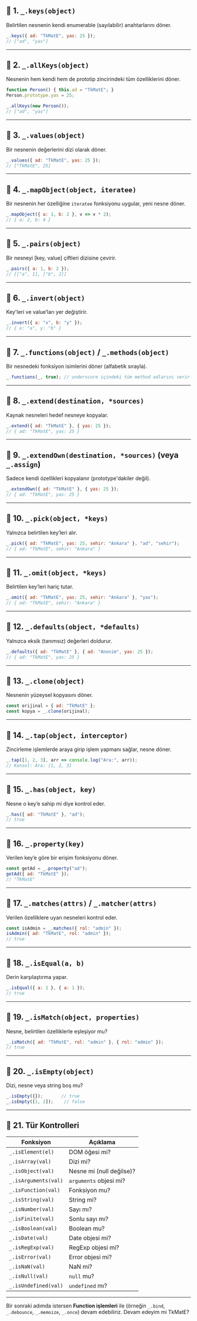 
## 🔸 1. `_.keys(object)`

Belirtilen nesnenin kendi enumerable (sayılabilir) anahtarlarını döner.

```js
_.keys({ ad: "TkMatE", yas: 25 });  
// ["ad", "yas"]
```

---

## 🔸 2. `_.allKeys(object)`

Nesnenin hem kendi hem de prototip zincirindeki tüm özelliklerini döner.

```js
function Person() { this.ad = "TkMatE"; }
Person.prototype.yas = 25;

_.allKeys(new Person());  
// ["ad", "yas"]
```

---

## 🔸 3. `_.values(object)`

Bir nesnenin değerlerini dizi olarak döner.

```js
_.values({ ad: "TkMatE", yas: 25 });  
// ["TkMatE", 25]
```

---

## 🔸 4. `_.mapObject(object, iteratee)`

Bir nesnenin her özelliğine `iteratee` fonksiyonu uygular, yeni nesne döner.

```js
_.mapObject({ a: 1, b: 2 }, v => v * 2);  
// { a: 2, b: 4 }
```

---

## 🔸 5. `_.pairs(object)`

Bir nesneyi [key, value] çiftleri dizisine çevirir.

```js
_.pairs({ a: 1, b: 2 });  
// [["a", 1], ["b", 2]]
```

---

## 🔸 6. `_.invert(object)`

Key'leri ve value’ları yer değiştirir.

```js
_.invert({ a: "x", b: "y" });  
// { x: "a", y: "b" }
```

---

## 🔸 7. `_.functions(object)` / `_.methods(object)`

Bir nesnedeki fonksiyon isimlerini döner (alfabetik sırayla).

```js
_.functions(_, true); // underscore içindeki tüm method adlarını verir
```

---

## 🔸 8. `_.extend(destination, *sources)`

Kaynak nesneleri hedef nesneye kopyalar.

```js
_.extend({ ad: "TkMatE" }, { yas: 25 });  
// { ad: "TkMatE", yas: 25 }
```

---

## 🔸 9. `_.extendOwn(destination, *sources)` (veya `_.assign`)

Sadece kendi özellikleri kopyalanır (prototype'dakiler değil).

```js
_.extendOwn({ ad: "TkMatE" }, { yas: 25 });  
// { ad: "TkMatE", yas: 25 }
```

---

## 🔸 10. `_.pick(object, *keys)`

Yalnızca belirtilen key’leri alır.

```js
_.pick({ ad: "TkMatE", yas: 25, sehir: "Ankara" }, "ad", "sehir");  
// { ad: "TkMatE", sehir: "Ankara" }
```

---

## 🔸 11. `_.omit(object, *keys)`

Belirtilen key’leri hariç tutar.

```js
_.omit({ ad: "TkMatE", yas: 25, sehir: "Ankara" }, "yas");  
// { ad: "TkMatE", sehir: "Ankara" }
```

---

## 🔸 12. `_.defaults(object, *defaults)`

Yalnızca eksik (tanımsız) değerleri doldurur.

```js
_.defaults({ ad: "TkMatE" }, { ad: "Anonim", yas: 25 });  
// { ad: "TkMatE", yas: 25 }
```

---

## 🔸 13. `_.clone(object)`

Nesnenin yüzeysel kopyasını döner.

```js
const orijinal = { ad: "TkMatE" };
const kopya = _.clone(orijinal);
```

---

## 🔸 14. `_.tap(object, interceptor)`

Zincirleme işlemlerde araya girip işlem yapmanı sağlar, nesne döner.

```js
_.tap([1, 2, 3], arr => console.log("Ara:", arr));  
// Konsol: Ara: [1, 2, 3]
```

---

## 🔸 15. `_.has(object, key)`

Nesne o key’e sahip mi diye kontrol eder.

```js
_.has({ ad: "TkMatE" }, "ad");  
// true
```

---

## 🔸 16. `_.property(key)`

Verilen key’e göre bir erişim fonksiyonu döner.

```js
const getAd = _.property("ad");
getAd({ ad: "TkMatE" });  
// "TkMatE"
```

---

## 🔸 17. `_.matches(attrs)` / `_.matcher(attrs)`

Verilen özelliklere uyan nesneleri kontrol eder.

```js
const isAdmin = _.matches({ rol: "admin" });
isAdmin({ ad: "TkMatE", rol: "admin" });  
// true
```

---

## 🔸 18. `_.isEqual(a, b)`

Derin karşılaştırma yapar.

```js
_.isEqual({ a: 1 }, { a: 1 });  
// true
```

---

## 🔸 19. `_.isMatch(object, properties)`

Nesne, belirtilen özelliklerle eşleşiyor mu?

```js
_.isMatch({ ad: "TkMatE", rol: "admin" }, { rol: "admin" });  
// true
```

---

## 🔸 20. `_.isEmpty(object)`

Dizi, nesne veya string boş mu?

```js
_.isEmpty({});       // true
_.isEmpty([1, 2]);    // false
```

---

## 🔸 21. Tür Kontrolleri

|Fonksiyon|Açıklama|
|---|---|
|`_.isElement(el)`|DOM öğesi mi?|
|`_.isArray(val)`|Dizi mi?|
|`_.isObject(val)`|Nesne mi (null değilse)?|
|`_.isArguments(val)`|`arguments` objesi mi?|
|`_.isFunction(val)`|Fonksiyon mu?|
|`_.isString(val)`|String mi?|
|`_.isNumber(val)`|Sayı mı?|
|`_.isFinite(val)`|Sonlu sayı mı?|
|`_.isBoolean(val)`|Boolean mu?|
|`_.isDate(val)`|Date objesi mi?|
|`_.isRegExp(val)`|RegExp objesi mi?|
|`_.isError(val)`|Error objesi mi?|
|`_.isNaN(val)`|NaN mi?|
|`_.isNull(val)`|`null` mu?|
|`_.isUndefined(val)`|`undefined` mı?|

---

Bir sonraki adımda istersen **Function işlemleri** ile (örneğin `_.bind`, `_.debounce`, `_.memoize`, `_.once`) devam edebiliriz. Devam edeyim mi TkMatE?